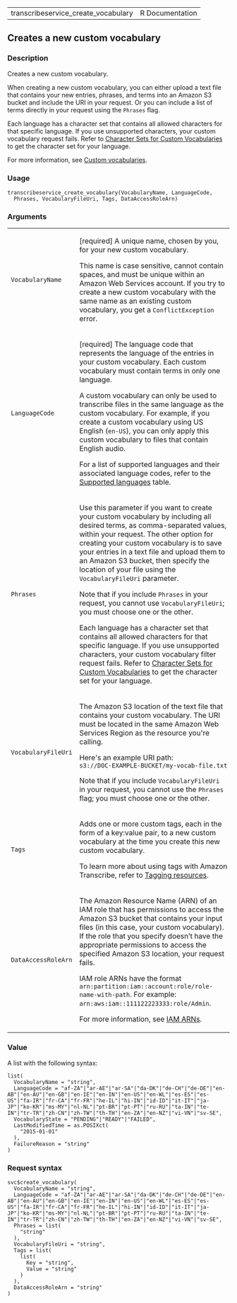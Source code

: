 <table style="width: 100%;">
<tbody>
<tr class="odd">
<td>transcribeservice_create_vocabulary</td>
<td style="text-align: right;">R Documentation</td>
</tr>
</tbody>
</table>

## Creates a new custom vocabulary

### Description

Creates a new custom vocabulary.

When creating a new custom vocabulary, you can either upload a text file
that contains your new entries, phrases, and terms into an Amazon S3
bucket and include the URI in your request. Or you can include a list of
terms directly in your request using the `Phrases` flag.

Each language has a character set that contains all allowed characters
for that specific language. If you use unsupported characters, your
custom vocabulary request fails. Refer to [Character Sets for Custom
Vocabularies](https://docs.aws.amazon.com/transcribe/latest/dg/charsets.html)
to get the character set for your language.

For more information, see [Custom
vocabularies](https://docs.aws.amazon.com/transcribe/latest/dg/custom-vocabulary.html).

### Usage

    transcribeservice_create_vocabulary(VocabularyName, LanguageCode,
      Phrases, VocabularyFileUri, Tags, DataAccessRoleArn)

### Arguments

<table>
<colgroup>
<col style="width: 35%" />
<col style="width: 65%" />
</colgroup>
<tbody>
<tr class="odd">
<td><code
id="transcribeservice_create_vocabulary_:_VocabularyName">VocabularyName</code></td>
<td><p>[required] A unique name, chosen by you, for your new custom
vocabulary.</p>
<p>This name is case sensitive, cannot contain spaces, and must be
unique within an Amazon Web Services account. If you try to create a new
custom vocabulary with the same name as an existing custom vocabulary,
you get a <code>ConflictException</code> error.</p></td>
</tr>
<tr class="even">
<td><code
id="transcribeservice_create_vocabulary_:_LanguageCode">LanguageCode</code></td>
<td><p>[required] The language code that represents the language of the
entries in your custom vocabulary. Each custom vocabulary must contain
terms in only one language.</p>
<p>A custom vocabulary can only be used to transcribe files in the same
language as the custom vocabulary. For example, if you create a custom
vocabulary using US English (<code>en-US</code>), you can only apply
this custom vocabulary to files that contain English audio.</p>
<p>For a list of supported languages and their associated language
codes, refer to the <a
href="https://docs.aws.amazon.com/transcribe/latest/dg/supported-languages.html">Supported
languages</a> table.</p></td>
</tr>
<tr class="odd">
<td><code
id="transcribeservice_create_vocabulary_:_Phrases">Phrases</code></td>
<td><p>Use this parameter if you want to create your custom vocabulary
by including all desired terms, as comma-separated values, within your
request. The other option for creating your custom vocabulary is to save
your entries in a text file and upload them to an Amazon S3 bucket, then
specify the location of your file using the
<code>VocabularyFileUri</code> parameter.</p>
<p>Note that if you include <code>Phrases</code> in your request, you
cannot use <code>VocabularyFileUri</code>; you must choose one or the
other.</p>
<p>Each language has a character set that contains all allowed
characters for that specific language. If you use unsupported
characters, your custom vocabulary filter request fails. Refer to <a
href="https://docs.aws.amazon.com/transcribe/latest/dg/charsets.html">Character
Sets for Custom Vocabularies</a> to get the character set for your
language.</p></td>
</tr>
<tr class="even">
<td><code
id="transcribeservice_create_vocabulary_:_VocabularyFileUri">VocabularyFileUri</code></td>
<td><p>The Amazon S3 location of the text file that contains your custom
vocabulary. The URI must be located in the same Amazon Web Services
Region as the resource you're calling.</p>
<p>Here's an example URI path: <code
style="white-space: pre;">⁠s3://DOC-EXAMPLE-BUCKET/my-vocab-file.txt⁠</code></p>
<p>Note that if you include <code>VocabularyFileUri</code> in your
request, you cannot use the <code>Phrases</code> flag; you must choose
one or the other.</p></td>
</tr>
<tr class="odd">
<td><code
id="transcribeservice_create_vocabulary_:_Tags">Tags</code></td>
<td><p>Adds one or more custom tags, each in the form of a key:value
pair, to a new custom vocabulary at the time you create this new custom
vocabulary.</p>
<p>To learn more about using tags with Amazon Transcribe, refer to <a
href="https://docs.aws.amazon.com/transcribe/latest/dg/tagging.html">Tagging
resources</a>.</p></td>
</tr>
<tr class="even">
<td><code
id="transcribeservice_create_vocabulary_:_DataAccessRoleArn">DataAccessRoleArn</code></td>
<td><p>The Amazon Resource Name (ARN) of an IAM role that has
permissions to access the Amazon S3 bucket that contains your input
files (in this case, your custom vocabulary). If the role that you
specify doesn’t have the appropriate permissions to access the specified
Amazon S3 location, your request fails.</p>
<p>IAM role ARNs have the format
<code>arn:partition:iam::account:role/role-name-with-path</code>. For
example: <code
style="white-space: pre;">⁠arn:aws:iam::111122223333:role/Admin⁠</code>.</p>
<p>For more information, see <a
href="https://docs.aws.amazon.com/IAM/latest/UserGuide/reference_identifiers.html#identifiers-arns">IAM
ARNs</a>.</p></td>
</tr>
</tbody>
</table>

### Value

A list with the following syntax:

    list(
      VocabularyName = "string",
      LanguageCode = "af-ZA"|"ar-AE"|"ar-SA"|"da-DK"|"de-CH"|"de-DE"|"en-AB"|"en-AU"|"en-GB"|"en-IE"|"en-IN"|"en-US"|"en-WL"|"es-ES"|"es-US"|"fa-IR"|"fr-CA"|"fr-FR"|"he-IL"|"hi-IN"|"id-ID"|"it-IT"|"ja-JP"|"ko-KR"|"ms-MY"|"nl-NL"|"pt-BR"|"pt-PT"|"ru-RU"|"ta-IN"|"te-IN"|"tr-TR"|"zh-CN"|"zh-TW"|"th-TH"|"en-ZA"|"en-NZ"|"vi-VN"|"sv-SE",
      VocabularyState = "PENDING"|"READY"|"FAILED",
      LastModifiedTime = as.POSIXct(
        "2015-01-01"
      ),
      FailureReason = "string"
    )

### Request syntax

    svc$create_vocabulary(
      VocabularyName = "string",
      LanguageCode = "af-ZA"|"ar-AE"|"ar-SA"|"da-DK"|"de-CH"|"de-DE"|"en-AB"|"en-AU"|"en-GB"|"en-IE"|"en-IN"|"en-US"|"en-WL"|"es-ES"|"es-US"|"fa-IR"|"fr-CA"|"fr-FR"|"he-IL"|"hi-IN"|"id-ID"|"it-IT"|"ja-JP"|"ko-KR"|"ms-MY"|"nl-NL"|"pt-BR"|"pt-PT"|"ru-RU"|"ta-IN"|"te-IN"|"tr-TR"|"zh-CN"|"zh-TW"|"th-TH"|"en-ZA"|"en-NZ"|"vi-VN"|"sv-SE",
      Phrases = list(
        "string"
      ),
      VocabularyFileUri = "string",
      Tags = list(
        list(
          Key = "string",
          Value = "string"
        )
      ),
      DataAccessRoleArn = "string"
    )
